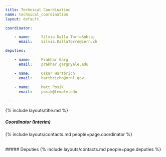 ```yaml
---
title: Technical Coordination
name: technical_coordination
layout: default

coordinator:

    - name:     Silvia Dalla Torre&nbsp;
      email:    Silvia.DallaTorre@cern.ch

deputies:

    - name:     Prakhar Garg
      email:    prakhar.garg@yale.edu

    - name:     Oskar Hartbrich
      email:    hartbricho@ornl.gov
    
    - name:     Matt Posik
      email:    posik@temple.edu

---
```


{% include layouts/title.md %}

#####  Coordinator (Interim) 
{% include layouts/contacts.md people=page.coordinator %}

<br/>
#####  Deputies 
{% include layouts/contacts.md people=page.deputies %}